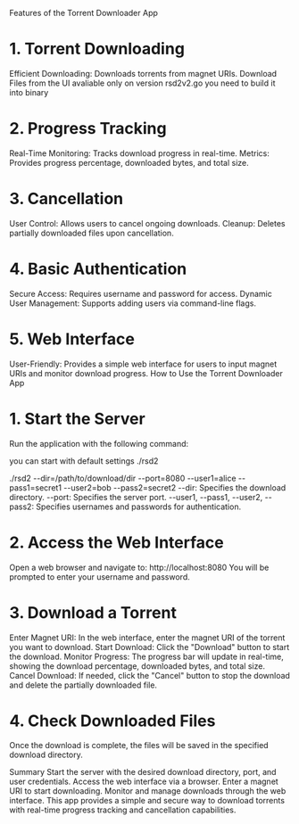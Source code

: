 Features of the Torrent Downloader App

# 1. Torrent Downloading
Efficient Downloading: Downloads torrents from magnet URIs.
Download Files from the UI avaliable only on version rsd2v2.go you need to build it into binary 

# 2. Progress Tracking
Real-Time Monitoring: Tracks download progress in real-time.
Metrics: Provides progress percentage, downloaded bytes, and total size.

# 3. Cancellation
User Control: Allows users to cancel ongoing downloads.
Cleanup: Deletes partially downloaded files upon cancellation.

# 4. Basic Authentication
Secure Access: Requires username and password for access.
Dynamic User Management: Supports adding users via command-line flags.

# 5. Web Interface
User-Friendly: Provides a simple web interface for users to input magnet URIs and monitor download progress.
How to Use the Torrent Downloader App

# 1. Start the Server
Run the application with the following command:

you can start with default settings ./rsd2


./rsd2 --dir=/path/to/download/dir --port=8080 --user1=alice --pass1=secret1 --user2=bob --pass2=secret2
--dir: Specifies the download directory.
--port: Specifies the server port.
--user1, --pass1, --user2, --pass2: Specifies usernames and passwords for authentication.

# 2. Access the Web Interface
Open a web browser and navigate to:
http://localhost:8080
You will be prompted to enter your username and password.

# 3. Download a Torrent
Enter Magnet URI:
In the web interface, enter the magnet URI of the torrent you want to download.
Start Download:
Click the "Download" button to start the download.
Monitor Progress:
The progress bar will update in real-time, showing the download percentage, downloaded bytes, and total size.
Cancel Download:
If needed, click the "Cancel" button to stop the download and delete the partially downloaded file.

# 4. Check Downloaded Files
Once the download is complete, the files will be saved in the specified download directory.

Summary
Start the server with the desired download directory, port, and user credentials.
Access the web interface via a browser.
Enter a magnet URI to start downloading.
Monitor and manage downloads through the web interface.
This app provides a simple and secure way to download torrents with real-time progress tracking and cancellation capabilities.
 
